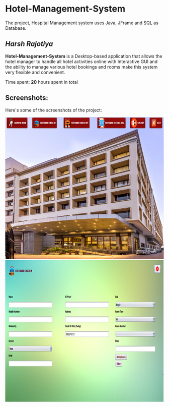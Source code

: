 # Hotel-Management-System
The project, Hospital Management system uses Java, JFrame and SQL as Database.

## *Harsh Rajotiya*

**Hotel-Management-System** is a Desktop-based application that allows the hotel manager to handle all hotel activities online with Interactive GUI and the ability to manage various hotel bookings and rooms make this system very flexible and convenient.


Time spent: **20** hours spent in total

## Screenshots:

Here's some of the screenshots of the project:

<img src='https://github.com/harsh-rajotiya/Hotel-Management-System/blob/main/home.png' width="800" height="450"/>
<img src='https://github.com/harsh-rajotiya/Hotel-Management-System/blob/main/Allot%20Room.png' width="800" height="450"/>
